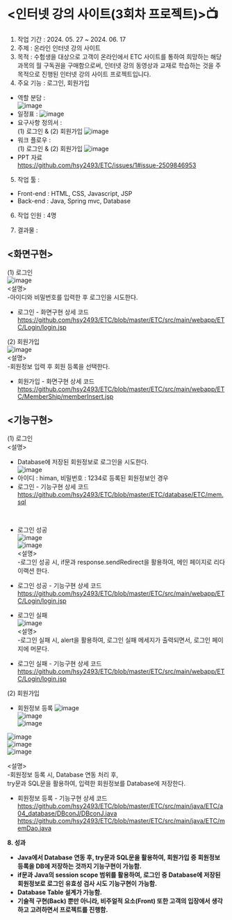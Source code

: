 # <인터넷 강의 사이트(3회차 프로젝트)>📺 <br>
1. 작업 기간 : 2024. 05. 27 ~ 2024. 06. 17<br>
2. 주제 : 온라인 인터넷 강의 사이트
3. 목적 : 수험생을 대상으로 고객이 온라인에서 ETC 사이트를 통하여 희망하는 해당 과목의 월 구독권을 구매함으로써, 인터넷 강의 동영상과 교재로 학습하는 것을 주목적으로 진행된 인터넷 강의 사이트 프로젝트입니다.<br>
4. 주요 기능 : 로그인, 회원가입<br>
- 역할 분담 : <br>
![image](https://github.com/user-attachments/assets/ed92bae7-95e5-4e99-ab8e-44880ba7e268)<br>
- 일정표 : ![image](https://github.com/user-attachments/assets/df22f931-561d-436a-9acf-9a62ecd86058) <br>
- 요구사항 정의서 : <br>
(1) 로그인 & (2) 회원가입
  ![image](https://github.com/user-attachments/assets/5ede1521-e916-46a2-ad30-b1a16fb8f66c) <br>
- 워크 플로우 : <br>
(1) 로그인 & (2) 회원가입
  ![image](https://github.com/user-attachments/assets/3c6c7404-f6ea-4a30-a9bf-0e7ce617a85f) <br>
- PPT 자료<br>
  https://github.com/hsy2493/ETC/issues/1#issue-2509846953
5. 작업 툴 :
  - Front-end : HTML, CSS, Javascript, JSP<br>
  - Back-end : Java, Spring mvc, Database<br>
6. 작업 인원 : 4명<br>

7. 결과물 :<br>
## <화면구현><br>
(1) 로그인<br>
![image](https://github.com/user-attachments/assets/0de627df-dc3b-4804-8409-c077de5f6b58)<br>
<설명><br>
-아이디와 비밀번호를 입력한 후 로그인을 시도한다.<br>
- 로그인 - 화면구현 상세 코드 <br>
https://github.com/hsy2493/ETC/blob/master/ETC/src/main/webapp/ETC/Login/login.jsp <br>

(2) 회원가입<br>
![image](https://github.com/user-attachments/assets/14c11b94-99e7-4f55-8a22-52fd1f3b8a04)<br>
<설명><br>
-회원정보 입력 후 회원 등록을 선택한다.<br>
- 회원가입 - 화면구현 상세 코드 <br>
https://github.com/hsy2493/ETC/blob/master/ETC/src/main/webapp/ETC/MemberShip/memberInsert.jsp <br>

## <기능구현><br>
(1) 로그인<br>
<설명> <br>
- Database에 저장된 회원정보로 로그인을 시도한다.<br>
![image](https://github.com/user-attachments/assets/eb6fe99d-0040-46be-825b-7af2ef749cac) <br>
- 아이디 : himan, 비밀번호 : 1234로 등록된 회원정보인 경우<br>
- 로그인 - 기능구현 상세 코드 <br>
https://github.com/hsy2493/ETC/blob/master/ETC/database/ETC/mem.sql <br>
<br>

- 로그인 성공 <br>
  ![image](https://github.com/user-attachments/assets/378d4581-df42-4961-98ff-5c5e6683c21b) <br>
![image](https://github.com/user-attachments/assets/b98fd20b-7aa5-45c0-bc9b-5ddc3ac0c9d8) <br>
<설명><br>
-로그인 성공 시, if문과 response.sendRedirect을 활용하여, 메인 페이지로 리다이랙션 한다.<br>
- 로그인 성공 - 기능구현 상세 코드 <br>
https://github.com/hsy2493/ETC/blob/master/ETC/src/main/webapp/ETC/Login/login.jsp <br>

- 로그인 실패 <br>
  ![image](https://github.com/user-attachments/assets/555f52b8-a5e3-4eca-8c63-7c8903582f03) <br>
<설명> <br>
-로그인 실패 시, alert을 활용하여, 로그인 실패 메세지가 출력되면서, 로그인 페이지에 머문다.<br>
- 로그인 실패 - 기능구현 상세 코드 <br>
https://github.com/hsy2493/ETC/blob/master/ETC/src/main/webapp/ETC/Login/login.jsp <br>

(2) 회원가입<br>
- 회원정보 등록
![image](https://github.com/user-attachments/assets/92168774-9956-496c-9168-8ec0d52fd16b) <br>
![image](https://github.com/user-attachments/assets/8c3af48d-9f49-48ed-aa2c-bf95316421c7) <br>
![image](https://github.com/user-attachments/assets/cfbc5898-d8a5-4c55-ad92-058e0cf66097) <br>

![image](https://github.com/user-attachments/assets/66fc0f31-3c29-44ea-98e8-b04b1d838dfa) <br>
![image](https://github.com/user-attachments/assets/324bd0ac-6229-45b5-8ccf-529938b9b4ef) <br>
![image](https://github.com/user-attachments/assets/209c2974-92b4-49e0-9227-837c09f97763) <br>

<설명> <br>
-회원정보 등록 시, Database 연동 처리 후, <br>
try문과 SQL문을 활용하여, 입력한 회원정보를 Database에 저장한다. <br>
- 회원정보 등록 - 기능구현 상세 코드 <br>
https://github.com/hsy2493/ETC/blob/master/ETC/src/main/java/ETC/a04_database/DBconJ/DBconJ.java <br>
https://github.com/hsy2493/ETC/blob/master/ETC/src/main/java/ETC/memDao.java<br>

<b>8. 성과 
- Java에서 Database 연동 후, try문과 SQL문을 활용하여, 회원가입 중 회원정보 등록을 DB에 저장하는 것까지 기능구현이 가능함.
- if문과 Java의 session scope 범위를 활용하여, 로그인 중 Database에 저장된 회원정보로 로그인 유효성 검사 시도 기능구현이 가능함.
- Database Table 설계가 가능함.
- 기술적 구현(Back) 뿐만 아니라, 비주얼적 요소(Front) 또한 고객의 입장에서 생각하고 고려하면서 프로젝트를 진행함.
</b>



